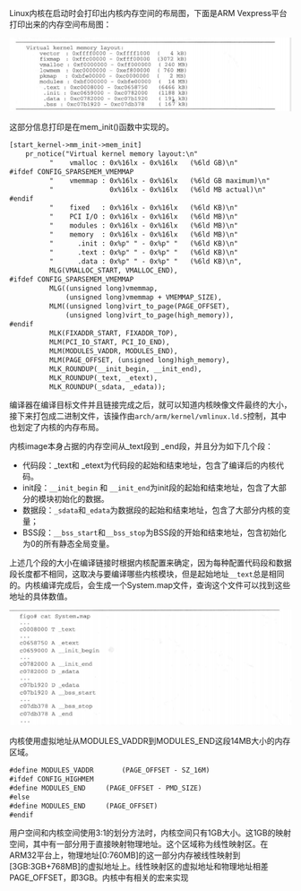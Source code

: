 Linux内核在启动时会打印出内核内存空间的布局图，下面是ARM Vexpress平台打印出来的内存空间布局图：

![ARM32内核内存分布布局图](../picture/ARM32内核内存分布布局图.png)

这部分信息打印是在mem_init()函数中实现的。

```
[start_kernel->mm_init->mem_init]
	pr_notice("Virtual kernel memory layout:\n"
		  "    vmalloc : 0x%16lx - 0x%16lx   (%6ld GB)\n"
#ifdef CONFIG_SPARSEMEM_VMEMMAP
		  "    vmemmap : 0x%16lx - 0x%16lx   (%6ld GB maximum)\n"
		  "              0x%16lx - 0x%16lx   (%6ld MB actual)\n"
#endif
		  "    fixed   : 0x%16lx - 0x%16lx   (%6ld KB)\n"
		  "    PCI I/O : 0x%16lx - 0x%16lx   (%6ld MB)\n"
		  "    modules : 0x%16lx - 0x%16lx   (%6ld MB)\n"
		  "    memory  : 0x%16lx - 0x%16lx   (%6ld MB)\n"
		  "      .init : 0x%p" " - 0x%p" "   (%6ld KB)\n"
		  "      .text : 0x%p" " - 0x%p" "   (%6ld KB)\n"
		  "      .data : 0x%p" " - 0x%p" "   (%6ld KB)\n",
		  MLG(VMALLOC_START, VMALLOC_END),
#ifdef CONFIG_SPARSEMEM_VMEMMAP
		  MLG((unsigned long)vmemmap,
		      (unsigned long)vmemmap + VMEMMAP_SIZE),
		  MLM((unsigned long)virt_to_page(PAGE_OFFSET),
		      (unsigned long)virt_to_page(high_memory)),
#endif
		  MLK(FIXADDR_START, FIXADDR_TOP),
		  MLM(PCI_IO_START, PCI_IO_END),
		  MLM(MODULES_VADDR, MODULES_END),
		  MLM(PAGE_OFFSET, (unsigned long)high_memory),
		  MLK_ROUNDUP(__init_begin, __init_end),
		  MLK_ROUNDUP(_text, _etext),
		  MLK_ROUNDUP(_sdata, _edata));
```

编译器在编译目标文件并且链接完成之后，就可以知道内核映像文件最终的大小，接下来打包成二进制文件，该操作由`arch/arm/kernel/vmlinux.ld.S`控制，其中也划定了内核的内存布局。

内核image本身占据的内存空间从_text段到 _end段，并且分为如下几个段：

- 代码段：_text和 _etext为代码段的起始和结束地址，包含了编译后的内核代码。
- init段：`__init_begin` 和 `__init_end`为init段的起始和结束地址，包含了大部分的模块初始化的数据。
- 数据段：`_sdata`和`_edata`为数据段的起始和结束地址，包含了大部分内核的变量；
- BSS段：`__bss_start`和`__bss_stop`为BSS段的开始和结束地址，包含初始化为0的所有静态全局变量。

上述几个段的大小在编译链接时根据内核配置来确定，因为每种配置代码段和数据段长度都不相同，这取决与要编译哪些内核模块，但是起始地址`__text`总是相同的。内核编译完成后，会生成一个System.map文件，查询这个文件可以找到这些地址的具体数值。

![](../picture/Systemmap.png)

内核使用虚拟地址从MODULES_VADDR到MODULES_END这段14MB大小的内存区域。

```
#define MODULES_VADDR		(PAGE_OFFSET - SZ_16M)
#ifdef CONFIG_HIGHMEM
#define MODULES_END		(PAGE_OFFSET - PMD_SIZE)
#else
#define MODULES_END		(PAGE_OFFSET)
#endif
```

用户空间和内核空间使用3:1的划分方法时，内核空间只有1GB大小。这1GB的映射空间，其中有一部分用于直接映射物理地址。这个区域称为线性映射区。在ARM32平台上，物理地址[0:760MB]的这一部分内存被线性映射到[3GB:3GB+768MB]的虚拟地址上。线性映射区的虚拟地址和物理地址相差PAGE_OFFSET，即3GB。内核中有相关的宏来实现

